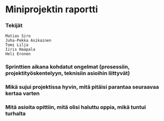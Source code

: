 # Miniprojektin raportti

### Tekijät
    Matias Siro
    Juha-Pekka Asikainen
    Tomi Lilja
    Iiris Haapala
    Heli Eronen

### Sprinttien aikana kohdatut ongelmat (prosessiin, projektityöskentelyyn, teknisiin asioihin liittyvät)

### Mikä sujui projektissa hyvin, mitä pitäisi parantaa seuraavaa kertaa varten

### Mitä asioita opittiin, mitä olisi haluttu oppia, mikä tuntui turhalta

